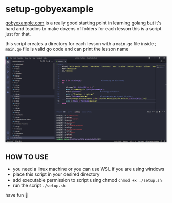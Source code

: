 # setup-gobyexample
[gobyexample.com](https://gobyexample.com) is a really good starting point in learning golang but it's hard and teadios to make dozens of folders for each lesson this is a script just for that.

this script creates a directory for each lesson with a `main.go` file inside ; `main.go` file is valid go code and can print the lesson name

![iamge](https://raw.githubusercontent.com/aminGhafoory/setup-gobyexample/main/image.png)

## HOW TO USE

- you need a linux machine or you can use WSL if you are using windows
- place this script in your desired directory
- add executable permission to script using chmod  `chmod +x ./setup.sh`
- run the script `./setup.sh`

have fun 🎈
